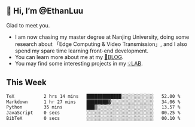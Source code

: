 ## 👋 Hi, I’m @EthanLuu

Glad to meet you.

- I am now chasing my master degree at Nanjing University, doing some research about 「Edge Computing & Video Transmission」, and I also spend my spare time learning front-end development.
- You can learn more about me at my [📝BLOG](https://blog.ethanloo.cn).
- You may find some interesting projects in my [💡LAB](https://lab.ethanloo.cn).

## This Week
<!--START_SECTION:waka-->

```txt
TeX           2 hrs 14 mins   █████████████░░░░░░░░░░░░   52.00 %
Markdown      1 hr 27 mins    ████████▓░░░░░░░░░░░░░░░░   34.06 %
Python        35 mins         ███▒░░░░░░░░░░░░░░░░░░░░░   13.57 %
JavaScript    0 secs          ░░░░░░░░░░░░░░░░░░░░░░░░░   00.25 %
BibTeX        0 secs          ░░░░░░░░░░░░░░░░░░░░░░░░░   00.10 %
```

<!--END_SECTION:waka-->
